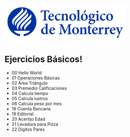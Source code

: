 ![Tec de Monterrey](images/logotecmty.png)
# Ejercicios Básicos!

- 00 Hello World
- 01 Operaciones Básicas
- 02 Área Triángulo
- 03 Premedio Calificaciones
- 04 Calcula tiempo
- 05 Calcula lustros
- 06 Calcula peso por mes
- 18 Cuenta Bancaria
- 19 Editorial
- 20 Acertijo Edad
- 21 Levadura para Pizza
- 22 Digitos Pares
